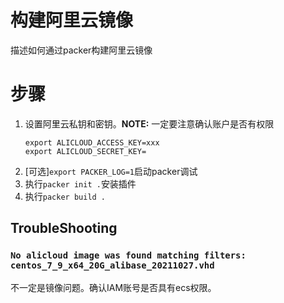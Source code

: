 # 构建阿里云镜像
描述如何通过packer构建阿里云镜像
# 步骤
1. 设置阿里云私钥和密钥。**NOTE:** 一定要注意确认账户是否有权限
    ```
    export ALICLOUD_ACCESS_KEY=xxx
    export ALICLOUD_SECRET_KEY=
    ```
2. [可选]`export PACKER_LOG=1`启动packer调试  
3. 执行`packer init .`安装插件
4. 执行`packer build .` 

## TroubleShooting
### `No alicloud image was found matching filters: centos_7_9_x64_20G_alibase_20211027.vhd`
 不一定是镜像问题。确认IAM账号是否具有ecs权限。